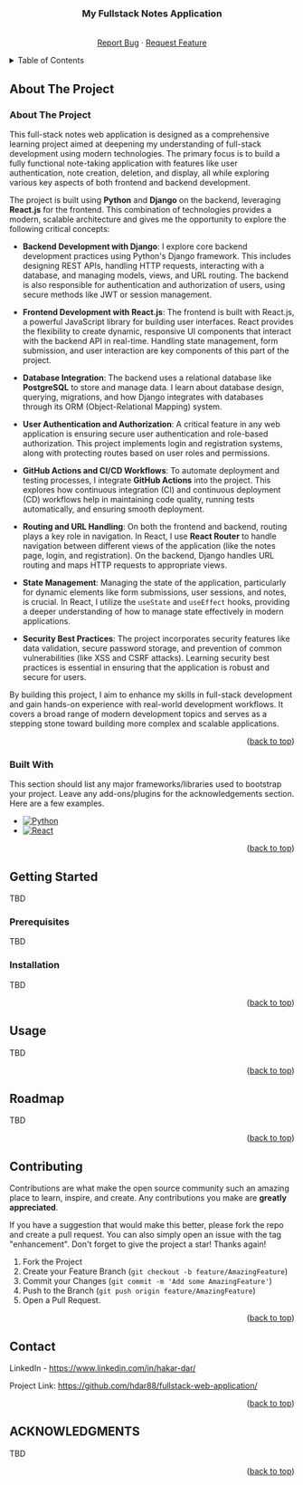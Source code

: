 <!-- Improved compatibility of back to top link: See: https://github.com/othneildrew/Best-README-Template/pull/73 -->
<a id="readme-top"></a>
<!--
*** Thanks for checking out the Best-README-Template. If you have a suggestion
*** that would make this better, please fork the repo and create a pull request
*** or simply open an issue with the tag "enhancement".
*** Don't forget to give the project a star!
*** Thanks again! Now go create something AMAZING! :D
-->



<!-- PROJECT SHIELDS -->
<!--
*** I'm using markdown "reference style" links for readability.
*** Reference links are enclosed in brackets [ ] instead of parentheses ( ).
*** See the bottom of this document for the declaration of the reference variables
*** for contributors-url, forks-url, etc. This is an optional, concise syntax you may use.
*** https://www.markdownguide.org/basic-syntax/#reference-style-links
-->
<!--[![Contributors][contributors-shield]][contributors-url]
[![Forks][forks-shield]][forks-url]
[![Stargazers][stars-shield]][stars-url]
[![Issues][issues-shield]][issues-url]
[![MIT License][license-shield]][license-url]
[![LinkedIn][linkedin-shield]][linkedin-url]-->



<!-- PROJECT LOGO -->
<!--<br />
<div align="center">
  <a href="https://github.com/othneildrew/Best-README-Template">
    <img src="images/logo.png" alt="Logo" width="80" height="80">
  </a>-->

  <h3 align="center">My Fullstack Notes Application</h3>

  <p align="center">
    <br /> 
    <a href="https://github.com/hdar88/fullstack-web-application/issues">Report Bug</a>
    ·
    <a href="https://github.com/hdar88/fullstack-web-application/issues">Request Feature</a>
  </p>
</div>



<!-- TABLE OF CONTENTS -->
<details>
  <summary>Table of Contents</summary>
  <ol>
    <li>
      <a href="#about-the-project">About The Project</a>
      <ul>
        <li><a href="#built-with">Built With</a></li>
      </ul>
    </li>
    <li>
      <a href="#getting-started">Getting Started</a>
      <ul>
        <li><a href="#prerequisites">Prerequisites</a></li>
        <li><a href="#installation">Installation</a></li>
      </ul>
    </li>
    <li><a href="#usage">Usage</a></li>
    <li><a href="#roadmap">Roadmap</a></li>
    <li><a href="#contributing">Contributing</a></li>
    <li><a href="#contact">Contact</a></li>
    <li><a href="#acknowledgments">Acknowledgments</a></li>
  </ol>
</details>



<!-- ABOUT THE PROJECT -->
## About The Project

### About The Project

This full-stack notes web application is designed as a comprehensive learning project aimed at deepening my understanding of full-stack development using modern technologies. The primary focus is to build a fully functional note-taking application with features like user authentication, note creation, deletion, and display, all while exploring various key aspects of both frontend and backend development.

The project is built using **Python** and **Django** on the backend, leveraging **React.js** for the frontend. This combination of technologies provides a modern, scalable architecture and gives me the opportunity to explore the following critical concepts:

- **Backend Development with Django**: I explore core backend development practices using Python's Django framework. This includes designing REST APIs, handling HTTP requests, interacting with a database, and managing models, views, and URL routing. The backend is also responsible for authentication and authorization of users, using secure methods like JWT or session management.
  
- **Frontend Development with React.js**: The frontend is built with React.js, a powerful JavaScript library for building user interfaces. React provides the flexibility to create dynamic, responsive UI components that interact with the backend API in real-time. Handling state management, form submission, and user interaction are key components of this part of the project.
  
- **Database Integration**: The backend uses a relational database like **PostgreSQL** to store and manage data. I learn about database design, querying, migrations, and how Django integrates with databases through its ORM (Object-Relational Mapping) system.

- **User Authentication and Authorization**: A critical feature in any web application is ensuring secure user authentication and role-based authorization. This project implements login and registration systems, along with protecting routes based on user roles and permissions.

- **GitHub Actions and CI/CD Workflows**: To automate deployment and testing processes, I integrate **GitHub Actions** into the project. This explores how continuous integration (CI) and continuous deployment (CD) workflows help in maintaining code quality, running tests automatically, and ensuring smooth deployment.

- **Routing and URL Handling**: On both the frontend and backend, routing plays a key role in navigation. In React, I use **React Router** to handle navigation between different views of the application (like the notes page, login, and registration). On the backend, Django handles URL routing and maps HTTP requests to appropriate views.

- **State Management**: Managing the state of the application, particularly for dynamic elements like form submissions, user sessions, and notes, is crucial. In React, I utilize the `useState` and `useEffect` hooks, providing a deeper understanding of how to manage state effectively in modern applications.

- **Security Best Practices**: The project incorporates security features like data validation, secure password storage, and prevention of common vulnerabilities (like XSS and CSRF attacks). Learning security best practices is essential in ensuring that the application is robust and secure for users.

By building this project, I aim to enhance my skills in full-stack development and gain hands-on experience with real-world development workflows. It covers a broad range of modern development topics and serves as a stepping stone toward building more complex and scalable applications.

<p align="right">(<a href="#readme-top">back to top</a>)</p>



### Built With

This section should list any major frameworks/libraries used to bootstrap your project. Leave any add-ons/plugins for the acknowledgements section. Here are a few examples.

* [![Python][Python]][Python-url]
* [![React][React.js]][React-url]

<p align="right">(<a href="#readme-top">back to top</a>)</p>



<!-- GETTING STARTED -->
## Getting Started

TBD
<!--This is an example of how you may give instructions on setting up your project locally.
To get a local copy up and running follow these simple example steps.-->

### Prerequisites

TBD

<!--This is an example of how to list things you need to use the software and how to install them.
* npm
  ```sh
  npm install npm@latest -g
  ```-->

### Installation

TBD

<!--_Below is an example of how you can instruct your audience on installing and setting up your app. This template doesn't rely on any external dependencies or services._

1. Get a free API Key at [https://example.com](https://example.com)
2. Clone the repo
   ```sh
   git clone https://github.com/github_username/repo_name.git
   ```
3. Install NPM packages
   ```sh
   npm install
   ```
4. Enter your API in `config.js`
   ```js
   const API_KEY = 'ENTER YOUR API';
   ```
5. Change git remote url to avoid accidental pushes to base project
   ```sh
   git remote set-url origin github_username/repo_name
   git remote -v # confirm the changes
   ```
-->
<p align="right">(<a href="#readme-top">back to top</a>)</p>



<!-- USAGE EXAMPLES -->
## Usage

TBD

<p align="right">(<a href="#readme-top">back to top</a>)</p>



<!-- ROADMAP -->
## Roadmap

TBD

<p align="right">(<a href="#readme-top">back to top</a>)</p>



<!-- CONTRIBUTING -->
## Contributing

Contributions are what make the open source community such an amazing place to learn, inspire, and create. Any contributions you make are **greatly appreciated**.

If you have a suggestion that would make this better, please fork the repo and create a pull request. You can also simply open an issue with the tag "enhancement".
Don't forget to give the project a star! Thanks again!

1. Fork the Project
2. Create your Feature Branch (`git checkout -b feature/AmazingFeature`)
3. Commit your Changes (`git commit -m 'Add some AmazingFeature'`)
4. Push to the Branch (`git push origin feature/AmazingFeature`)
5. Open a Pull Request.

<p align="right">(<a href="#readme-top">back to top</a>)</p>



<!-- CONTACT -->
## Contact

LinkedIn - https://www.linkedin.com/in/hakar-dar/

Project Link: https://github.com/hdar88/fullstack-web-application/

<p align="right">(<a href="#readme-top">back to top</a>)</p>



<!-- ACKNOWLEDGMENTS -->
## ACKNOWLEDGMENTS
TBD

<p align="right">(<a href="#readme-top">back to top</a>)</p>



<!-- MARKDOWN LINKS & IMAGES -->
<!-- https://www.markdownguide.org/basic-syntax/#reference-style-links -->
[React.js]: https://img.shields.io/badge/React-20232A?style=for-the-badge&logo=react&logoColor=61DAFB
[React-url]: https://reactjs.org/
[Python]: https://img.shields.io/badge/Python-3670A0?style=for-the-badge&logo=python&logoColor=ffdd54
[Python-url]: https://www.python.org/
